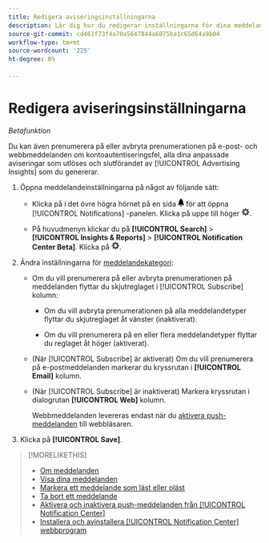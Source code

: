 ```yaml
---
title: Redigera aviseringsinställningarna
description: Lär dig hur du redigerar inställningarna för dina meddelanden.
source-git-commit: cd461f73f4a70a5647844a6075ba1c65d64a9b04
workflow-type: tm+mt
source-wordcount: '225'
ht-degree: 0%

---
```


# Redigera aviseringsinställningarna

*Betafunktion*

Du kan även prenumerera på eller avbryta prenumerationen på e-post- och webbmeddelanden om kontoautentiseringsfel, alla dina anpassade aviseringar som utlöses och slutförandet av [!UICONTROL Advertising Insights] som du genererar.

1. Öppna meddelandeinställningarna på något av följande sätt:

   * Klicka på i det övre högra hörnet på en sida ![Meddelanden](/help/search-social-commerce/assets/notifications-panel.png "Meddelanden") för att öppna [!UICONTROL Notifications] -panelen. Klicka på uppe till höger ![Inställningar](/help/search-social-commerce/assets/settings-nc.png "Inställningar").

   * På huvudmenyn klickar du på **[!UICONTROL Search]** > **[!UICONTROL Insights & Reports]** > **[!UICONTROL Notification Center Beta]**. Klicka på ![Inställningar](/help/search-social-commerce/assets/settings-nc.png "Inställningar").

1. Ändra inställningarna för [meddelandekategori](notification-about.md):

   * Om du vill prenumerera på eller avbryta prenumerationen på meddelanden flyttar du skjutreglaget i [!UICONTROL Subscribe] kolumn:

      * Om du vill avbryta prenumerationen på alla meddelandetyper flyttar du skjutreglaget åt vänster (inaktiverat).

      * Om du vill prenumerera på en eller flera meddelandetyper flyttar du reglaget åt höger (aktiverat).
   * (När [!UICONTROL Subscribe] är aktiverat) Om du vill prenumerera på e-postmeddelanden markerar du kryssrutan i **[!UICONTROL Email]** kolumn.

   * (När [!UICONTROL Subscribe] är inaktiverat) Markera kryssrutan i dialogrutan **[!UICONTROL Web]** kolumn.

      Webbmeddelanden levereras endast när du [aktivera push-meddelanden](notifications-push-enable-disable.md) till webbläsaren.


1. Klicka på **[!UICONTROL Save]**.

>[!MORELIKETHIS]
>
>* [Om meddelanden](/help/search-social-commerce/notifications/notification-about.md)
>* [Visa dina meddelanden](notification-view.md)
>* [Markera ett meddelande som läst eller oläst](notification-mark-read-unread.md)
>* [Ta bort ett meddelande](notification-delete.md)
>* [Aktivera och inaktivera push-meddelanden från [!UICONTROL Notification Center]](notifications-push-enable-disable.md)
>* [Installera och avinstallera [!UICONTROL Notification Center] webbprogram](notification-app-install-uninstall.md)

